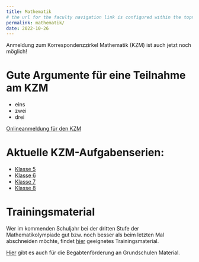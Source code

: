 ```yaml
---
title: Mathematik
# the url for the faculty navigation link is configured within the topnav and must be the same as this permalink
permalink: mathematik/
date: 2022-10-26
---
```


Anmeldung zum Korrespondenzzirkel Mathematik (KZM) ist auch jetzt noch möglich!

# Gute Argumente für eine Teilnahme am KZM

- eins
- zwei
- drei

[Onlineanmeldung für den KZM](https://www.sachsen.schule/~bezirkskomitee/Onlineanmeldung.htm)

# Aktuelle KZM-Aufgabenserien:

- [Klasse 5](https://www.sachsen.schule/~bezirkskomitee/neu/Aufgaben5Serie2.pdf)
- [Klasse 6](https://www.sachsen.schule/~bezirkskomitee/neu/Aufgaben6Serie3.pdf)
- [Klasse 7](https://www.sachsen.schule/~bezirkskomitee/neu/Aufgaben7Serie2.pdf)
- [Klasse 8](https://www.sachsen.schule/~bezirkskomitee/neu/Aufgaben8Serie3.pdf)

# Trainingsmaterial

Wer im kommenden Schuljahr bei der dritten Stufe der Mathematikolympiade gut bzw. noch besser als beim letzten Mal abschneiden möchte, findet [hier](https://www.sachsen.schule/~bezirkskomitee/MO-Vorb-Inh.htm) geeignetes Trainingsmaterial.

[Hier](https://www.sachsen.schule/~bezirkskomitee/neu/Grundschule.htm) gibt es auch für die Begabtenförderung an Grundschulen Material.